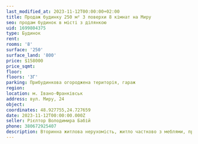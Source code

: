 ```yaml
---
last_modified_at: 2023-11-12T00:00:00+02:00
title: Продаж будинку 250 м² 3 поверхи 8 кімнат на Миру
seo: продам будинок в місті з ділянкою
uid: 1699804375
type: Будинок
rent:
rooms: '8'
surface: '250'
surface_land: '800'
price: $158000
price_sqmt:
floor:
floors: '3Г'
parking: Прибудинкова огороджена територія, гараж
region:
location: м. Івано-Франківськ
address: вул. Миру, 24
object:
coordinates: 48.927755,24.727659
date: 2023-11-12T00:00:00.000Z
seller: Рієлтор Володимира Бабій
phone: 380672925407
description: Вторинна житлова нерухомість, житло частково з меблями, придатне для проживання
---
```

